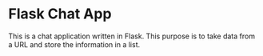 # Flask Chat App

This is a chat application written in Flask.  This purpose is to take data from a URL 
and store the information in a list.